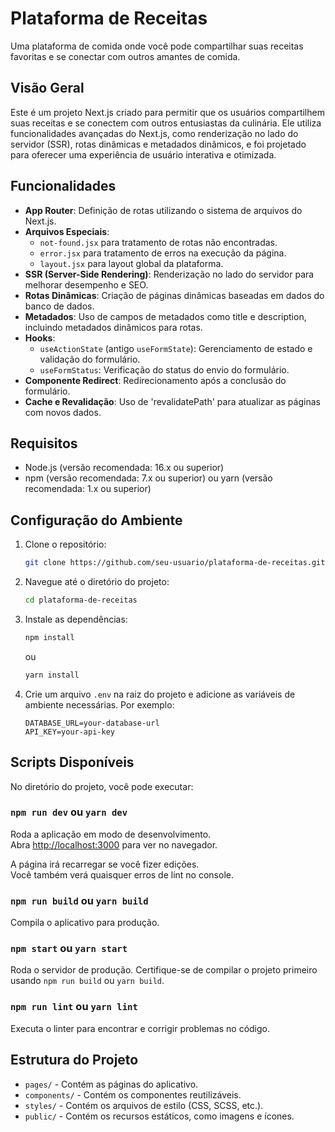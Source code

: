 # Plataforma de Receitas

Uma plataforma de comida onde você pode compartilhar suas receitas favoritas e se conectar com outros amantes de comida.

## Visão Geral

Este é um projeto Next.js criado para permitir que os usuários compartilhem suas receitas e se conectem com outros entusiastas da culinária. Ele utiliza funcionalidades avançadas do Next.js, como renderização no lado do servidor (SSR), rotas dinâmicas e metadados dinâmicos, e foi projetado para oferecer uma experiência de usuário interativa e otimizada.

## Funcionalidades

- **App Router**: Definição de rotas utilizando o sistema de arquivos do Next.js.
- **Arquivos Especiais**:
  - `not-found.jsx` para tratamento de rotas não encontradas.
  - `error.jsx` para tratamento de erros na execução da página.
  - `layout.jsx` para layout global da plataforma.
- **SSR (Server-Side Rendering)**: Renderização no lado do servidor para melhorar desempenho e SEO.
- **Rotas Dinâmicas**: Criação de páginas dinâmicas baseadas em dados do banco de dados.
- **Metadados**: Uso de campos de metadados como title e description, incluindo metadados dinâmicos para rotas.
- **Hooks**:
  - `useActionState` (antigo `useFormState`): Gerenciamento de estado e validação do formulário.
  - `useFormStatus`: Verificação do status do envio do formulário.
- **Componente Redirect**: Redirecionamento após a conclusão do formulário.
- **Cache e Revalidação**: Uso de 'revalidatePath' para atualizar as páginas com novos dados.

## Requisitos

- Node.js (versão recomendada: 16.x ou superior)
- npm (versão recomendada: 7.x ou superior) ou yarn (versão recomendada: 1.x ou superior)

## Configuração do Ambiente

1. Clone o repositório:

    ```bash
    git clone https://github.com/seu-usuario/plataforma-de-receitas.git
    ```

2. Navegue até o diretório do projeto:

    ```bash
    cd plataforma-de-receitas
    ```

3. Instale as dependências:

    ```bash
    npm install
    ```

    ou

    ```bash
    yarn install
    ```

4. Crie um arquivo `.env` na raiz do projeto e adicione as variáveis de ambiente necessárias. Por exemplo:

    ```env
    DATABASE_URL=your-database-url
    API_KEY=your-api-key
    ```

## Scripts Disponíveis

No diretório do projeto, você pode executar:

### `npm run dev` ou `yarn dev`

Roda a aplicação em modo de desenvolvimento.\
Abra [http://localhost:3000](http://localhost:3000) para ver no navegador.

A página irá recarregar se você fizer edições.\
Você também verá quaisquer erros de lint no console.

### `npm run build` ou `yarn build`

Compila o aplicativo para produção.

### `npm start` ou `yarn start`

Roda o servidor de produção. Certifique-se de compilar o projeto primeiro usando `npm run build` ou `yarn build`.

### `npm run lint` ou `yarn lint`

Executa o linter para encontrar e corrigir problemas no código.

## Estrutura do Projeto

- `pages/` - Contém as páginas do aplicativo.
- `components/` - Contém os componentes reutilizáveis.
- `styles/` - Contém os arquivos de estilo (CSS, SCSS, etc.).
- `public/` - Contém os recursos estáticos, como imagens e ícones.
